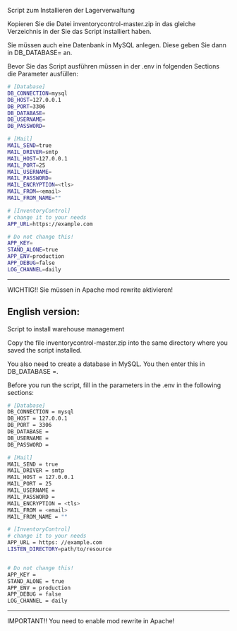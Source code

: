 
Script zum Installieren der Lagerverwaltung

Kopieren Sie die Datei inventorycontrol-master.zip in das gleiche Verzeichnis in der Sie das Script 
installiert haben.

Sie müssen auch eine Datenbank in MySQL anlegen. Diese geben Sie dann in DB_DATABASE= an.

Bevor Sie das Script ausführen müssen in der .env in folgenden Sections die Parameter ausfüllen: 

```bash
# [Database]
DB_CONNECTION=mysql
DB_HOST=127.0.0.1
DB_PORT=3306
DB_DATABASE=
DB_USERNAME=
DB_PASSWORD=

# [Mail]
MAIL_SEND=true
MAIL_DRIVER=smtp
MAIL_HOST=127.0.0.1
MAIL_PORT=25
MAIL_USERNAME=
MAIL_PASSWORD=
MAIL_ENCRYPTION=<tls>
MAIL_FROM=<email>
MAIL_FROM_NAME=""

# [InventoryControl]
# change it to your needs
APP_URL=https://example.com

# Do not change this!
APP_KEY=
STAND_ALONE=true
APP_ENV=production
APP_DEBUG=false
LOG_CHANNEL=daily
```

******************
WICHTIG!!
Sie müssen in Apache mod rewrite aktivieren!


English version:
----------------
Script to install warehouse management

Copy the file inventorycontrol-master.zip into the same directory where you saved the script
installed.

You also need to create a database in MySQL. You then enter this in DB_DATABASE =.

Before you run the script, fill in the parameters in the .env in the following sections:

```bash
# [Database]
DB_CONNECTION = mysql
DB_HOST = 127.0.0.1
DB_PORT = 3306
DB_DATABASE =
DB_USERNAME =
DB_PASSWORD =

# [Mail]
MAIL_SEND = true
MAIL_DRIVER = smtp
MAIL_HOST = 127.0.0.1
MAIL_PORT = 25
MAIL_USERNAME =
MAIL_PASSWORD =
MAIL_ENCRYPTION = <tls>
MAIL_FROM = <email>
MAIL_FROM_NAME = ""

# [InventoryControl]
# change it to your needs
APP_URL = https: //example.com
LISTEN_DIRECTORY=path/to/resource


# Do not change this!
APP_KEY =
STAND_ALONE = true
APP_ENV = production
APP_DEBUG = false
LOG_CHANNEL = daily
```

******************
IMPORTANT!!
You need to enable mod rewrite in Apache!
